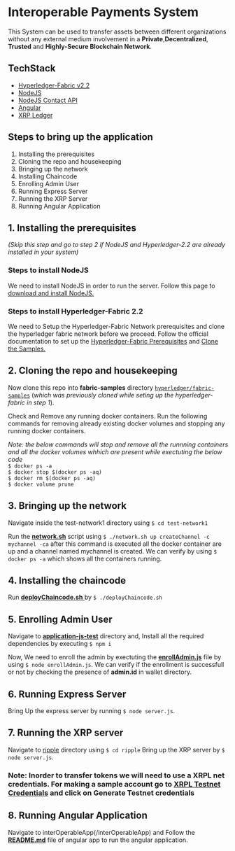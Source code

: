 # Interoperable Payments System 
This System can be used to transfer assets between different organizations without any external medium involvement in a **Private**,**Decentralized**, **Trusted** and **Highly-Secure Blockchain Network**.

## TechStack
* [Hyperledger-Fabric v2.2](https://hyperledger-fabric.readthedocs.io/en/release-2.2/ "Hyperledger-Fabric v2.2 documentation page")
* [NodeJS](https://nodejs.org/ "NodeJS Homepage")
* [NodeJS Contact API](https://github.com/hyperledger/fabric-chaincode-node "NodeJS Contract API")
* [Angular](https://angular.io/docs "Angular Documentation")
* [XRP Ledger](https://xrpl.org/ "XRP Ledger Homepage")
## Steps to bring up the application

1.  Installing the prerequisites
2.  Cloning the repo and housekeeping
3.  Bringing up the network
4.  Installing Chaincode
5.  Enrolling Admin User
6.  Running Express Server
7.  Running the XRP Server
8.  Running Angular Application


## 1. Installing the prerequisites

*(Skip this step and go to step 2 if NodeJS and Hyperledger-2.2 are already installed in your system)*
### Steps to install NodeJS
We need to install NodeJS in order to run the server.
Follow this page to [download and install NodeJS.](https://nodejs.org/en/download/)

### Steps to install Hyperledger-Fabric 2.2
We need to Setup the Hyperledger-Fabric Network prerequisites and clone the hyperledger fabric network before we proceed.
Follow the official documentation to set up the [Hyperledger-Fabric Prerequisites](https://hyperledger-fabric.readthedocs.io/en/release-2.2/prereqs.html "Hyperledger-Fabric Prerequisites") and [Clone the Samples.](https://hyperledger-fabric.readthedocs.io/en/release-2.2/install.html "Install Samples, Binaries, and Docker Images")

## 2. Cloning the repo and housekeeping

Now clone this repo into **fabric-samples** directory [`hyperledger/fabric-samples`](https://github.com/hyperledger/fabric-samples)  (*which was previously cloned while seting up the hyperledger-fabric in step 1*).

Check and Remove any running docker containers.
Run the following commands for removing already existing docker volumes and stopping any running docker containers.

*Note: the below commands will stop and remove all the runnning containers and all the docker volumes whhich are present while exectuting the below code* <br />
`$ docker ps -a`  
`$ docker stop $(docker ps -aq)`  
`$ docker rm $(docker ps -aq)`  
`$ docker volume prune`  

## 3. Bringing up the network
Navigate inside the test-network1 directory using `$ cd test-network1`

Run the [**network.sh**](/test-network1/network.sh) script using `$ ./network.sh up createChannel -c mychannel -ca` after this command is executed all the docker container are up and a channel named mychannel is created. We can verify by using `$ docker ps -a` which shows all the containers running.

## 4. Installing the chaincode

Run [ **deployChaincode.sh** ](/test-network1/deployChaincode.sh) by `$ ./deployChaincode.sh`

## 5. Enrolling Admin User

Navigate to [**application-js-test**](/application-js-test) directory and, Install all the required dependencies by executing `$ npm i`

Now, We need to enroll the admin by exectuting the [**enrollAdmin.js**](/application-js-test/enrollAdmin.js) file by using `$ node enrollAdmin.js`. We can verify if the enrollment is successfull or not by checking the presence of **admin.id** in wallet directory.

## 6. Running Express Server
Bring Up the express server by running `$ node server.js`.

## 7. Running the XRP server
Navigate to [ripple](/ripple) directory using `$ cd ripple`
Bring up the XRP server by `$ node server.js`.

### Note: Inorder to transfer tokens we will need to use a XRPL net credentials. For making a sample account go to [XRPL Testnet Credentials](https://xrpl.org/xrp-testnet-faucet.html) and click on **Generate Testnet credentials**


## 8. Running Angular Application
Navigate to interOperableApp(/interOperableApp) and Follow the [**README.md**](/interOperableApp/README.md) file of angular app to run the angular application.







